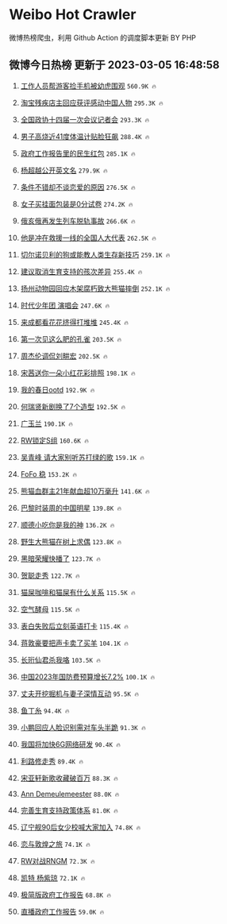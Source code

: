 # Weibo Hot Crawler 



微博热榜爬虫，利用 Github Action 的调度脚本更新 BY PHP 


## 微博今日热榜 更新于 2023-03-05 16:48:58 
1. [工作人员帮游客捡手机被幼虎围观](https://s.weibo.com/weibo?q=%23%E5%B7%A5%E4%BD%9C%E4%BA%BA%E5%91%98%E5%B8%AE%E6%B8%B8%E5%AE%A2%E6%8D%A1%E6%89%8B%E6%9C%BA%E8%A2%AB%E5%B9%BC%E8%99%8E%E5%9B%B4%E8%A7%82%23&t=31&band_rank=1&Refer=top) `560.9K 🔥` 

1. [淘宝残疾店主回应获评感动中国人物](https://s.weibo.com/weibo?q=%23%E6%B7%98%E5%AE%9D%E6%AE%8B%E7%96%BE%E5%BA%97%E4%B8%BB%E5%9B%9E%E5%BA%94%E8%8E%B7%E8%AF%84%E6%84%9F%E5%8A%A8%E4%B8%AD%E5%9B%BD%E4%BA%BA%E7%89%A9%23&t=31&band_rank=2&Refer=top) `295.3K 🔥` 

1. [全国政协十四届一次会议记者会](https://s.weibo.com/weibo?q=%23%E5%85%A8%E5%9B%BD%E6%94%BF%E5%8D%8F%E5%8D%81%E5%9B%9B%E5%B1%8A%E4%B8%80%E6%AC%A1%E4%BC%9A%E8%AE%AE%E8%AE%B0%E8%80%85%E4%BC%9A%23&t=31&band_rank=3&Refer=top) `293.3K 🔥` 

1. [男子高烧近41度体温计贴脸狂飙](https://s.weibo.com/weibo?q=%23%E7%94%B7%E5%AD%90%E9%AB%98%E7%83%A7%E8%BF%9141%E5%BA%A6%E4%BD%93%E6%B8%A9%E8%AE%A1%E8%B4%B4%E8%84%B8%E7%8B%82%E9%A3%99%23&t=31&band_rank=4&Refer=top) `288.4K 🔥` 

1. [政府工作报告里的民生红包](https://s.weibo.com/weibo?q=%23%E6%94%BF%E5%BA%9C%E5%B7%A5%E4%BD%9C%E6%8A%A5%E5%91%8A%E9%87%8C%E7%9A%84%E6%B0%91%E7%94%9F%E7%BA%A2%E5%8C%85%23&t=31&band_rank=5&Refer=top) `285.1K 🔥` 

1. [杨超越公开英文名](https://s.weibo.com/weibo?q=%23%E6%9D%A8%E8%B6%85%E8%B6%8A%E5%85%AC%E5%BC%80%E8%8B%B1%E6%96%87%E5%90%8D%23&t=31&band_rank=6&Refer=top) `279.9K 🔥` 

1. [条件不错却不谈恋爱的原因](https://s.weibo.com/weibo?q=%23%E6%9D%A1%E4%BB%B6%E4%B8%8D%E9%94%99%E5%8D%B4%E4%B8%8D%E8%B0%88%E6%81%8B%E7%88%B1%E7%9A%84%E5%8E%9F%E5%9B%A0%23&t=31&band_rank=7&Refer=top) `276.5K 🔥` 

1. [女子买挂面包装是0分试卷](https://s.weibo.com/weibo?q=%23%E5%A5%B3%E5%AD%90%E4%B9%B0%E6%8C%82%E9%9D%A2%E5%8C%85%E8%A3%85%E6%98%AF0%E5%88%86%E8%AF%95%E5%8D%B7%23&t=31&band_rank=8&Refer=top) `274.2K 🔥` 

1. [俄亥俄再发生列车脱轨事故](https://s.weibo.com/weibo?q=%23%E4%BF%84%E4%BA%A5%E4%BF%84%E5%86%8D%E5%8F%91%E7%94%9F%E5%88%97%E8%BD%A6%E8%84%B1%E8%BD%A8%E4%BA%8B%E6%95%85%23&t=31&band_rank=9&Refer=top) `266.6K 🔥` 

1. [他是冲在救援一线的全国人大代表](https://s.weibo.com/weibo?q=%23%E4%BB%96%E6%98%AF%E5%86%B2%E5%9C%A8%E6%95%91%E6%8F%B4%E4%B8%80%E7%BA%BF%E7%9A%84%E5%85%A8%E5%9B%BD%E4%BA%BA%E5%A4%A7%E4%BB%A3%E8%A1%A8%23&t=31&band_rank=10&Refer=top) `262.5K 🔥` 

1. [切尔诺贝利的狗或能教人类生存新技巧](https://s.weibo.com/weibo?q=%23%E5%88%87%E5%B0%94%E8%AF%BA%E8%B4%9D%E5%88%A9%E7%9A%84%E7%8B%97%E6%88%96%E8%83%BD%E6%95%99%E4%BA%BA%E7%B1%BB%E7%94%9F%E5%AD%98%E6%96%B0%E6%8A%80%E5%B7%A7%23&t=31&band_rank=11&Refer=top) `259.1K 🔥` 

1. [建议取消生育支持的孩次差异](https://s.weibo.com/weibo?q=%23%E5%BB%BA%E8%AE%AE%E5%8F%96%E6%B6%88%E7%94%9F%E8%82%B2%E6%94%AF%E6%8C%81%E7%9A%84%E5%AD%A9%E6%AC%A1%E5%B7%AE%E5%BC%82%23&t=31&band_rank=12&Refer=top) `255.4K 🔥` 

1. [扬州动物园回应木架腐朽致大熊猫摔倒](https://s.weibo.com/weibo?q=%23%E6%89%AC%E5%B7%9E%E5%8A%A8%E7%89%A9%E5%9B%AD%E5%9B%9E%E5%BA%94%E6%9C%A8%E6%9E%B6%E8%85%90%E6%9C%BD%E8%87%B4%E5%A4%A7%E7%86%8A%E7%8C%AB%E6%91%94%E5%80%92%23&t=31&band_rank=13&Refer=top) `252.1K 🔥` 

1. [时代少年团 演唱会](https://s.weibo.com/weibo?q=%E6%97%B6%E4%BB%A3%E5%B0%91%E5%B9%B4%E5%9B%A2%20%E6%BC%94%E5%94%B1%E4%BC%9A&t=31&band_rank=14&Refer=top) `247.6K 🔥` 

1. [来成都看花花挤得打堆堆](https://s.weibo.com/weibo?q=%23%E6%9D%A5%E6%88%90%E9%83%BD%E7%9C%8B%E8%8A%B1%E8%8A%B1%E6%8C%A4%E5%BE%97%E6%89%93%E5%A0%86%E5%A0%86%23&t=31&band_rank=15&Refer=top) `245.4K 🔥` 

1. [第一次见这么肥的孔雀](https://s.weibo.com/weibo?q=%23%E7%AC%AC%E4%B8%80%E6%AC%A1%E8%A7%81%E8%BF%99%E4%B9%88%E8%82%A5%E7%9A%84%E5%AD%94%E9%9B%80%23&t=31&band_rank=16&Refer=top) `203.5K 🔥` 

1. [周杰伦调侃刘畊宏](https://s.weibo.com/weibo?q=%23%E5%91%A8%E6%9D%B0%E4%BC%A6%E8%B0%83%E4%BE%83%E5%88%98%E7%95%8A%E5%AE%8F%23&t=31&band_rank=17&Refer=top) `202.5K 🔥` 

1. [宋茜送你一朵小红花彩排照](https://s.weibo.com/weibo?q=%23%E5%AE%8B%E8%8C%9C%E9%80%81%E4%BD%A0%E4%B8%80%E6%9C%B5%E5%B0%8F%E7%BA%A2%E8%8A%B1%E5%BD%A9%E6%8E%92%E7%85%A7%23&t=31&band_rank=18&Refer=top) `198.1K 🔥` 

1. [我的春日ootd](https://s.weibo.com/weibo?q=%E6%88%91%E7%9A%84%E6%98%A5%E6%97%A5ootd&t=31&band_rank=19&Refer=top) `192.9K 🔥` 

1. [何瑞贤新剧换了7个造型](https://s.weibo.com/weibo?q=%23%E4%BD%95%E7%91%9E%E8%B4%A4%E6%96%B0%E5%89%A7%E6%8D%A2%E4%BA%867%E4%B8%AA%E9%80%A0%E5%9E%8B%23&t=31&band_rank=20&Refer=top) `192.5K 🔥` 

1. [广玉兰](https://s.weibo.com/weibo?q=%E5%B9%BF%E7%8E%89%E5%85%B0&t=31&band_rank=21&Refer=top) `190.1K 🔥` 

1. [RW锁定S组](https://s.weibo.com/weibo?q=%23RW%E9%94%81%E5%AE%9AS%E7%BB%84%23&t=31&band_rank=22&Refer=top) `160.6K 🔥` 

1. [吴青峰 请大家别听苏打绿的歌](https://s.weibo.com/weibo?q=%E5%90%B4%E9%9D%92%E5%B3%B0%20%E8%AF%B7%E5%A4%A7%E5%AE%B6%E5%88%AB%E5%90%AC%E8%8B%8F%E6%89%93%E7%BB%BF%E7%9A%84%E6%AD%8C&t=31&band_rank=23&Refer=top) `159.1K 🔥` 

1. [FoFo 稳](https://s.weibo.com/weibo?q=FoFo%20%E7%A8%B3&t=31&band_rank=24&Refer=top) `153.2K 🔥` 

1. [熊猫血群主21年献血超10万毫升](https://s.weibo.com/weibo?q=%23%E7%86%8A%E7%8C%AB%E8%A1%80%E7%BE%A4%E4%B8%BB21%E5%B9%B4%E7%8C%AE%E8%A1%80%E8%B6%8510%E4%B8%87%E6%AF%AB%E5%8D%87%23&t=31&band_rank=25&Refer=top) `141.6K 🔥` 

1. [巴黎时装周的中国明星](https://s.weibo.com/weibo?q=%23%E5%B7%B4%E9%BB%8E%E6%97%B6%E8%A3%85%E5%91%A8%E7%9A%84%E4%B8%AD%E5%9B%BD%E6%98%8E%E6%98%9F%23&t=31&band_rank=26&Refer=top) `139.8K 🔥` 

1. [顺德小吃你是我的神](https://s.weibo.com/weibo?q=%23%E9%A1%BA%E5%BE%B7%E5%B0%8F%E5%90%83%E4%BD%A0%E6%98%AF%E6%88%91%E7%9A%84%E7%A5%9E%23&t=31&band_rank=27&Refer=top) `136.2K 🔥` 

1. [野生大熊猫在树上求偶](https://s.weibo.com/weibo?q=%23%E9%87%8E%E7%94%9F%E5%A4%A7%E7%86%8A%E7%8C%AB%E5%9C%A8%E6%A0%91%E4%B8%8A%E6%B1%82%E5%81%B6%23&t=31&band_rank=28&Refer=top) `123.8K 🔥` 

1. [黑暗荣耀快播了](https://s.weibo.com/weibo?q=%E9%BB%91%E6%9A%97%E8%8D%A3%E8%80%80%E5%BF%AB%E6%92%AD%E4%BA%86&t=31&band_rank=29&Refer=top) `123.7K 🔥` 

1. [贺聪走秀](https://s.weibo.com/weibo?q=%E8%B4%BA%E8%81%AA%E8%B5%B0%E7%A7%80&t=31&band_rank=30&Refer=top) `122.7K 🔥` 

1. [猫屎咖啡和猫屎有什么关系](https://s.weibo.com/weibo?q=%23%E7%8C%AB%E5%B1%8E%E5%92%96%E5%95%A1%E5%92%8C%E7%8C%AB%E5%B1%8E%E6%9C%89%E4%BB%80%E4%B9%88%E5%85%B3%E7%B3%BB%23&t=31&band_rank=31&Refer=top) `115.5K 🔥` 

1. [空气酵母](https://s.weibo.com/weibo?q=%E7%A9%BA%E6%B0%94%E9%85%B5%E6%AF%8D&t=31&band_rank=32&Refer=top) `115.5K 🔥` 

1. [表白失败后立刻英语打卡](https://s.weibo.com/weibo?q=%23%E8%A1%A8%E7%99%BD%E5%A4%B1%E8%B4%A5%E5%90%8E%E7%AB%8B%E5%88%BB%E8%8B%B1%E8%AF%AD%E6%89%93%E5%8D%A1%23&t=31&band_rank=33&Refer=top) `115.4K 🔥` 

1. [蒋敦豪要把声卡卖了买羊](https://s.weibo.com/weibo?q=%23%E8%92%8B%E6%95%A6%E8%B1%AA%E8%A6%81%E6%8A%8A%E5%A3%B0%E5%8D%A1%E5%8D%96%E4%BA%86%E4%B9%B0%E7%BE%8A%23&t=31&band_rank=34&Refer=top) `104.1K 🔥` 

1. [长珩仙君杀我咯](https://s.weibo.com/weibo?q=%23%E9%95%BF%E7%8F%A9%E4%BB%99%E5%90%9B%E6%9D%80%E6%88%91%E5%92%AF%23&t=31&band_rank=35&Refer=top) `103.5K 🔥` 

1. [中国2023年国防费预算增长7.2%](https://s.weibo.com/weibo?q=%23%E4%B8%AD%E5%9B%BD2023%E5%B9%B4%E5%9B%BD%E9%98%B2%E8%B4%B9%E9%A2%84%E7%AE%97%E5%A2%9E%E9%95%BF7.2%25%23&t=31&band_rank=36&Refer=top) `100.1K 🔥` 

1. [丈夫开挖掘机与妻子深情互动](https://s.weibo.com/weibo?q=%23%E4%B8%88%E5%A4%AB%E5%BC%80%E6%8C%96%E6%8E%98%E6%9C%BA%E4%B8%8E%E5%A6%BB%E5%AD%90%E6%B7%B1%E6%83%85%E4%BA%92%E5%8A%A8%23&t=31&band_rank=37&Refer=top) `95.5K 🔥` 

1. [鱼丁糸](https://s.weibo.com/weibo?q=%E9%B1%BC%E4%B8%81%E7%B3%B8&t=31&band_rank=38&Refer=top) `94.4K 🔥` 

1. [小鹏回应人脸识别需对车头半跪](https://s.weibo.com/weibo?q=%23%E5%B0%8F%E9%B9%8F%E5%9B%9E%E5%BA%94%E4%BA%BA%E8%84%B8%E8%AF%86%E5%88%AB%E9%9C%80%E5%AF%B9%E8%BD%A6%E5%A4%B4%E5%8D%8A%E8%B7%AA%23&t=31&band_rank=39&Refer=top) `91.3K 🔥` 

1. [我国将加快6G网络研发](https://s.weibo.com/weibo?q=%23%E6%88%91%E5%9B%BD%E5%B0%86%E5%8A%A0%E5%BF%AB6G%E7%BD%91%E7%BB%9C%E7%A0%94%E5%8F%91%23&t=31&band_rank=40&Refer=top) `90.4K 🔥` 

1. [利路修走秀](https://s.weibo.com/weibo?q=%E5%88%A9%E8%B7%AF%E4%BF%AE%E8%B5%B0%E7%A7%80&t=31&band_rank=41&Refer=top) `89.4K 🔥` 

1. [宋亚轩新歌收藏破百万](https://s.weibo.com/weibo?q=%23%E5%AE%8B%E4%BA%9A%E8%BD%A9%E6%96%B0%E6%AD%8C%E6%94%B6%E8%97%8F%E7%A0%B4%E7%99%BE%E4%B8%87%23&t=31&band_rank=42&Refer=top) `88.3K 🔥` 

1. [Ann Demeulemeester](https://s.weibo.com/weibo?q=Ann%20Demeulemeester&t=31&band_rank=43&Refer=top) `88.0K 🔥` 

1. [完善生育支持政策体系](https://s.weibo.com/weibo?q=%23%E5%AE%8C%E5%96%84%E7%94%9F%E8%82%B2%E6%94%AF%E6%8C%81%E6%94%BF%E7%AD%96%E4%BD%93%E7%B3%BB%23&t=31&band_rank=44&Refer=top) `81.0K 🔥` 

1. [辽宁舰90后女少校喊大家加入](https://s.weibo.com/weibo?q=%23%E8%BE%BD%E5%AE%81%E8%88%B090%E5%90%8E%E5%A5%B3%E5%B0%91%E6%A0%A1%E5%96%8A%E5%A4%A7%E5%AE%B6%E5%8A%A0%E5%85%A5%23&t=31&band_rank=45&Refer=top) `74.8K 🔥` 

1. [恋与敦煌之旅](https://s.weibo.com/weibo?q=%23%E6%81%8B%E4%B8%8E%E6%95%A6%E7%85%8C%E4%B9%8B%E6%97%85%23&t=31&band_rank=46&Refer=top) `74.1K 🔥` 

1. [RW对战RNGM](https://s.weibo.com/weibo?q=%23RW%E5%AF%B9%E6%88%98RNGM%23&t=31&band_rank=47&Refer=top) `72.3K 🔥` 

1. [凯特 杨紫琼](https://s.weibo.com/weibo?q=%E5%87%AF%E7%89%B9%20%E6%9D%A8%E7%B4%AB%E7%90%BC&t=31&band_rank=48&Refer=top) `72.1K 🔥` 

1. [极简版政府工作报告](https://s.weibo.com/weibo?q=%23%E6%9E%81%E7%AE%80%E7%89%88%E6%94%BF%E5%BA%9C%E5%B7%A5%E4%BD%9C%E6%8A%A5%E5%91%8A%23&t=31&band_rank=49&Refer=top) `68.8K 🔥` 

1. [直播政府工作报告](https://s.weibo.com/weibo?q=%23%E7%9B%B4%E6%92%AD%E6%94%BF%E5%BA%9C%E5%B7%A5%E4%BD%9C%E6%8A%A5%E5%91%8A%23&t=31&band_rank=50&Refer=top) `59.0K 🔥` 

